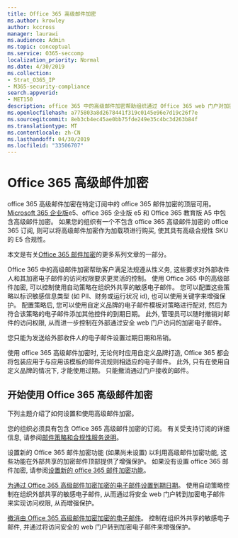 ```yaml
---
title: Office 365 高级邮件加密
ms.author: krowley
author: kccross
manager: laurawi
ms.audience: Admin
ms.topic: conceptual
ms.service: O365-seccomp
localization_priority: Normal
ms.date: 4/30/2019
ms.collection:
- Strat_O365_IP
- M365-security-compliance
search.appverid:
- MET150
description: office 365 中的高级邮件加密帮助组织通过 Office 365 web 门户对加密电子邮件的访问权限过期并撤消访问权限, 从而帮助组织满足其合规性义务。
ms.openlocfilehash: a775803a8d2678441f319c0145e96e7d19c26f7e
ms.sourcegitcommit: 8eb3cb4ec45ae0bb75fde249e35c4bc3d263b84f
ms.translationtype: MT
ms.contentlocale: zh-CN
ms.lasthandoff: 04/30/2019
ms.locfileid: "33506707"
---
```

# <a name="office-365-advanced-message-encryption"></a>Office 365 高级邮件加密

office 365 高级邮件加密在特定订阅中的 office 365 邮件加密的顶层可用。 [Microsoft 365 企业版](https://www.microsoft.com/microsoft-365/enterprise/home)e5、office 365 企业版 e5 和 Office 365 教育版 A5 中包含高级邮件加密。 如果您的组织有一个不包含 office 365 高级邮件加密的 office 365 订阅, 则可以将高级邮件加密作为加载项进行购买, 使其具有高级合规性 SKU 的 E5 合规性。

本文是有关[Office 365 邮件加密](ome.md)的更多系列文章的一部分。

Office 365 中的高级邮件加密帮助客户满足法规遵从性义务, 这些要求对外部收件人和其加密电子邮件的访问权限要求更灵活的控制。 使用 Office 365 中的高级邮件加密, 可以控制使用自动策略在组织外共享的敏感电子邮件。 您可以配置这些策略以标识敏感信息类型 (如 PII、财务或运行状况 id), 也可以使用关键字来增强保护。 配置策略后, 您可以使用自定义品牌的电子邮件模板对策略进行配对, 然后为符合该策略的电子邮件添加其他控件的到期日期。 此外, 管理员可以随时撤销对邮件的访问权限, 从而进一步控制在外部通过安全 web 门户访问的加密电子邮件。

您只能为发送给外部收件人的电子邮件设置过期日期和吊销。

使用 office 365 高级邮件加密时, 无论何时应用自定义品牌打造, Office 365 都会将包装应用于与应用该模板的邮件流规则相适应的电子邮件。 此外, 只有在使用自定义品牌的情况下, 才能使用过期。 只能撤消通过门户接收的邮件。

## <a name="get-started-with-office-365-advanced-message-encryption"></a>开始使用 Office 365 高级邮件加密

下列主题介绍了如何设置和使用高级邮件加密。

您的组织必须具有包含 Office 365 高级邮件加密的订阅。 有关受支持订阅的详细信息, 请参阅[邮件策略和合规性服务说明](https://docs.microsoft.com/en-us/office365/servicedescriptions/exchange-online-service-description/message-policy-and-compliance)。

设置新的 Office 365 邮件加密功能 (如果尚未设置) 以利用高级邮件加密功能, 这些功能在外部共享的加密邮件顶部提供了增强保护。 如果没有设置 office 365 邮件加密, 请参阅[设置新的 office 365 邮件加密功能](set-up-new-message-encryption-capabilities.md)。

[为通过 Office 365 高级邮件加密加密的电子邮件设置到期日期](ome-advanced-expiration.md)。 使用自动策略控制在组织外部共享的敏感电子邮件, 从而通过将安全 web 门户转到加密电子邮件来实现访问权限, 从而增强保护。

[撤消由 Office 365 高级邮件加密加密的电子邮件](revoke-ome-encrypted-mail.md)。 控制在组织外共享的敏感电子邮件, 并通过将访问安全的 web 门户转到加密电子邮件来增强保护。  